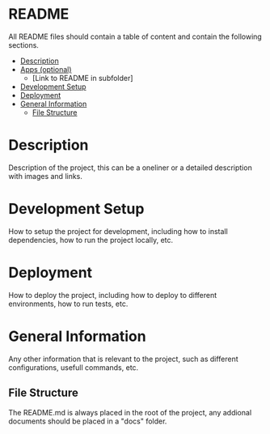 # README

All README files should contain a table of content and contain the following sections.

* [Description](#description)
* [Apps (optional)](#apps-optional)
  * [Link to README in subfolder]
* [Development Setup](#development-setup)
* [Deployment](#deployment)
* [General Information](#General-Information)
  * [File Structure](#file-structure)

# Description

Description of the project, this can be a oneliner or a detailed description with images and links.

# Development Setup

How to setup the project for development, including how to install dependencies, how to run the project locally, etc.

# Deployment

How to deploy the project, including how to deploy to different environments, how to run tests, etc.

# General Information

Any other information that is relevant to the project, such as different configurations, usefull commands, etc.

## File Structure

The README.md is always placed in the root of the project, any addional documents should be placed in a "docs" folder.